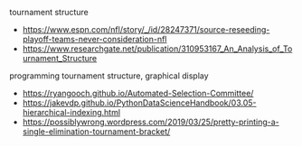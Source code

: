 tournament structure
* https://www.espn.com/nfl/story/_/id/28247371/source-reseeding-playoff-teams-never-consideration-nfl
* https://www.researchgate.net/publication/310953167_An_Analysis_of_Tournament_Structure

programming tournament structure, graphical display
* https://ryangooch.github.io/Automated-Selection-Committee/
* https://jakevdp.github.io/PythonDataScienceHandbook/03.05-hierarchical-indexing.html
* https://possiblywrong.wordpress.com/2019/03/25/pretty-printing-a-single-elimination-tournament-bracket/
